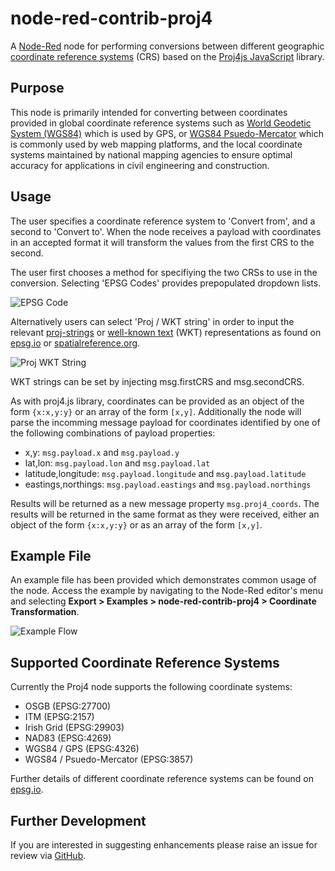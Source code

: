 # node-red-contrib-proj4
A [Node-Red](https://nodered.org/) node for performing conversions between different geographic [coordinate reference systems](https://en.wikipedia.org/wiki/Spatial_reference_system) (CRS) based on the [Proj4js JavaScript](http://proj4js.org/) library.

## Purpose
This node is primarily intended for converting between coordinates provided in global coordinate reference systems such as [World Geodetic System (WGS84)](https://en.wikipedia.org/wiki/World_Geodetic_System) which is used by GPS, or [WGS84 Psuedo-Mercator](https://en.wikipedia.org/wiki/Web_Mercator_projection) which is commonly used by web mapping platforms, and the local coordinate systems maintained by national mapping agencies to ensure optimal accuracy for applications in civil engineering and construction.

## Usage
The user specifies a coordinate reference system to 'Convert from', and a second to 'Convert to'. When the node receives a payload with coordinates in an accepted format it will transform the values from the first CRS to the second.

The user first chooses a method for specifiying the two CRSs to use in the conversion. Selecting 'EPSG Codes' provides prepopulated dropdown lists. 

![EPSG Code](images/EPSG_Code.PNG)

Alternatively users can select 'Proj / WKT string' in order to input the relevant [proj-strings](https://proj.org/usage/quickstart.html) or [well-known text](https://en.wikipedia.org/wiki/Well-known_text_representation_of_coordinate_reference_systems) (WKT) representations as found on [epsg.io](http://epsg.io/) or [spatialreference.org](https://spatialreference.org/).

![Proj WKT String](images/Proj_WKT_String.PNG)

WKT strings can be set by injecting msg.firstCRS and msg.secondCRS.

As with proj4.js library, coordinates can be provided as an object of the form `{x:x,y:y}` or an array of the form `[x,y]`. Additionally the node will parse the incomming message payload for coordinates identified by one of the following combinations of payload properties:
- x,y: `msg.payload.x` and `msg.payload.y`
- lat,lon: `msg.payload.lon` and `msg.payload.lat`
- latitude,longitude: `msg.payload.longitude` and `msg.payload.latitude`
- eastings,northings: `msg.payload.eastings` and `msg.payload.northings`

Results will be returned as a new message property `msg.proj4_coords`. The results will be returned in the same format as they were received, either an object of the form `{x:x,y:y}` or as an array of the form `[x,y]`.

## Example File
An example file has been provided which demonstrates common usage of the node. Access the example by navigating to the Node-Red editor's menu and selecting **Export > Examples > node-red-contrib-proj4 > Coordinate Transformation**.

![Example Flow](images/Example_Flow.PNG)

## Supported Coordinate Reference Systems
Currently the Proj4 node supports the following coordinate systems:
- OSGB (EPSG:27700)
- ITM (EPSG:2157)
- Irish Grid (EPSG:29903)
- NAD83 (EPSG:4269)
- WGS84 / GPS (EPSG:4326)
- WGS84 / Psuedo-Mercator (EPSG:3857)

Further details of different coordinate reference systems can be found on [epsg.io](https://epsg.io/).

## Further Development 
If you are interested in suggesting enhancements please raise an issue for review via [GitHub](https://github.com/virtualarchitectures/node-red-contrib-proj4). 
